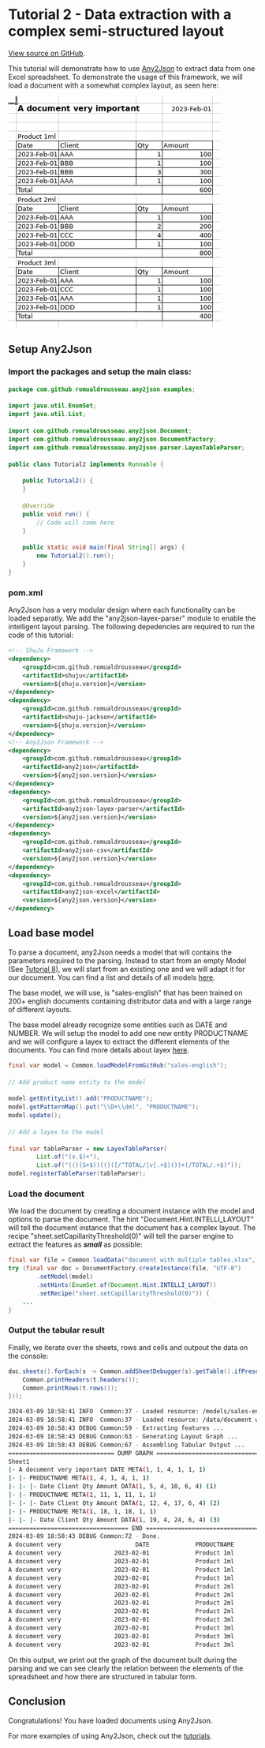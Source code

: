 # Tutorial 2 - Data extraction with a complex semi-structured layout

[View source on GitHub](https://github.com/RomualdRousseau/Any2Json-Examples).

This tutorial will demonstrate how to use [Any2Json](https://github.com/RomualdRousseau/Any2Json) to extract data from
one Excel spreadsheet. To demonstrate the usage of this framework, we will load a document with a somewhat complex
layout, as seen here:

![document with multiple tables](images/tutorial2_data.png)

## Setup Any2Json

### Import the packages and setup the main class:

```java
package com.github.romualdrousseau.any2json.examples;

import java.util.EnumSet;
import java.util.List;

import com.github.romualdrousseau.any2json.Document;
import com.github.romualdrousseau.any2json.DocumentFactory;
import com.github.romualdrousseau.any2json.parser.LayexTableParser;

public class Tutorial2 implements Runnable {

    public Tutorial2() {
    }

    @Override
    public void run() {
        // Code will come here
    }

    public static void main(final String[] args) {
        new Tutorial2().run();
    }
}
```

### pom.xml

Any2Json has a very modular design where each functionality can be loaded separatly. We add the "any2json-layex-parser"
module to enable the intelligent layout parsing. The following depedencies are required to run the code of this tutorial:

```xml
<!-- ShuJu Framework -->
<dependency>
    <groupId>com.github.romualdrousseau</groupId>
    <artifactId>shuju</artifactId>
    <version>${shuju.version}</version>
</dependency>
<dependency>
    <groupId>com.github.romualdrousseau</groupId>
    <artifactId>shuju-jackson</artifactId>
    <version>${shuju.version}</version>
</dependency>
<!-- Any2Json Framework -->
<dependency>
    <groupId>com.github.romualdrousseau</groupId>
    <artifactId>any2json</artifactId>
    <version>${any2json.version}</version>
</dependency>
<dependency>
    <groupId>com.github.romualdrousseau</groupId>
    <artifactId>any2json-layex-parser</artifactId>
    <version>${any2json.version}</version>
</dependency>
<dependency>
    <groupId>com.github.romualdrousseau</groupId>
    <artifactId>any2json-csv</artifactId>
    <version>${any2json.version}</version>
</dependency>
<dependency>
    <groupId>com.github.romualdrousseau</groupId>
    <artifactId>any2json-excel</artifactId>
    <version>${any2json.version}</version>
</dependency>
```

## Load base model

To parse a document, any2Json needs a model that will contains the parameters required to the parsing. Instead to start
from an empty Model (See [Tutorial 8](tutorial_8.md)), we will start from an existing one and we will adapt it for our
document. You can find a list and details of all models [here](https://github.com/RomualdRousseau/Any2Json-Models/).

The base model, we will use, is "sales-english" that has been trained on 200+ english documents containing distributor
data and with a large range of different layouts.

The base model already recognize some entities such as DATE and NUMBER. We will setup the model to add one new entity
PRODUCTNAME and we will configure a layex to extract the different elements of the documents. You can find more details
about layex [here](white_papers.md).


```java
final var model = Common.loadModelFromGitHub("sales-english");

// Add product name entity to the model

model.getEntityList().add("PRODUCTNAME");
model.getPatternMap().put("\\D+\\dml", "PRODUCTNAME");
model.update();

// Add a layex to the model

final var tableParser = new LayexTableParser(
        List.of("(v.$)+"),
        List.of("(()(S+$))(()([/^TOTAL/|v].+$)())+(/TOTAL/.+$)"));
model.registerTableParser(tableParser);
```

### Load the document

We load the document by creating a document instance with the model and options to parse the document. The hint
"Document.Hint.INTELLI_LAYOUT" will tell the document instance that the document has a complex layout. The recipe
"sheet.setCapillarityThreshold(0)" will tell the parser engine to extract the features as ***small*** as possible:

```java
final var file = Common.loadData("document with multiple tables.xlsx", this.getClass());
try (final var doc = DocumentFactory.createInstance(file, "UTF-8")
        .setModel(model)
        .setHints(EnumSet.of(Document.Hint.INTELLI_LAYOUT))
        .setRecipe("sheet.setCapillarityThreshold(0)")) {
    ...
}
```

### Output the tabular result

Finally, we iterate over the sheets, rows and cells and outpout the data on the console:

```java
doc.sheets().forEach(s -> Common.addSheetDebugger(s).getTable().ifPresent(t -> {
    Common.printHeaders(t.headers());
    Common.printRows(t.rows());
}));
```

```bash
2024-03-09 18:58:41 INFO  Common:37 - Loaded resource: /models/sales-english.json
2024-03-09 18:58:41 INFO  Common:37 - Loaded resource: /data/document with multiple tables.xlsx
2024-03-09 18:58:43 DEBUG Common:59 - Extracting features ...
2024-03-09 18:58:43 DEBUG Common:63 - Generating Layout Graph ...
2024-03-09 18:58:43 DEBUG Common:67 - Assembling Tabular Output ...
============================== DUMP GRAPH ===============================
Sheet1
|- A document very important DATE META(1, 1, 4, 1, 1, 1)
|- |- PRODUCTNAME META(1, 4, 1, 4, 1, 1)
|- |- |- Date Client Qty Amount DATA(1, 5, 4, 10, 6, 4) (1)
|- |- PRODUCTNAME META(1, 11, 1, 11, 1, 1)
|- |- |- Date Client Qty Amount DATA(1, 12, 4, 17, 6, 4) (2)
|- |- PRODUCTNAME META(1, 18, 1, 18, 1, 1)
|- |- |- Date Client Qty Amount DATA(1, 19, 4, 24, 6, 4) (3)
================================== END ==================================
2024-03-09 18:58:43 DEBUG Common:72 - Done.
A document very                     DATE             PRODUCTNAME                  Client                     Qty                  Amount
A document very               2023-02-01             Product 1ml                     AAA                       1                     100
A document very               2023-02-01             Product 1ml                     BBB                       1                     100
A document very               2023-02-01             Product 1ml                     BBB                       3                     300
A document very               2023-02-01             Product 1ml                     AAA                       1                     100
A document very               2023-02-01             Product 2ml                     AAA                       1                     100
A document very               2023-02-01             Product 2ml                     BBB                       2                     200
A document very               2023-02-01             Product 2ml                     CCC                       4                     400
A document very               2023-02-01             Product 2ml                     DDD                       1                     100
A document very               2023-02-01             Product 3ml                     AAA                       1                     100
A document very               2023-02-01             Product 3ml                     CCC                       1                     100
A document very               2023-02-01             Product 3ml                     AAA                       1                     100
A document very               2023-02-01             Product 3ml                     DDD                       1                     100
```

On this output, we print out the graph of the document built during the parsing and we can see clearly the relation
between the elements of the spreadsheet and how there are structured in tabular form.

## Conclusion

Congratulations! You have loaded documents using Any2Json.

For more examples of using Any2Json, check out the [tutorials](index.md).